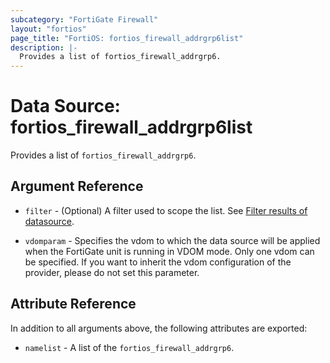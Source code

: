 ```yaml
---
subcategory: "FortiGate Firewall"
layout: "fortios"
page_title: "FortiOS: fortios_firewall_addrgrp6list"
description: |-
  Provides a list of fortios_firewall_addrgrp6.
---
```


# Data Source: fortios_firewall_addrgrp6list
Provides a list of `fortios_firewall_addrgrp6`.

## Argument Reference

* `filter` - (Optional) A filter used to scope the list. See [Filter results of datasource](https://registry.terraform.io/providers/fortinetdev/fortios/latest/docs/guides/fgt_filter).

* `vdomparam` - Specifies the vdom to which the data source will be applied when the FortiGate unit is running in VDOM mode. Only one vdom can be specified. If you want to inherit the vdom configuration of the provider, please do not set this parameter.

## Attribute Reference

In addition to all arguments above, the following attributes are exported:

* `namelist` -  A list of the `fortios_firewall_addrgrp6`.
